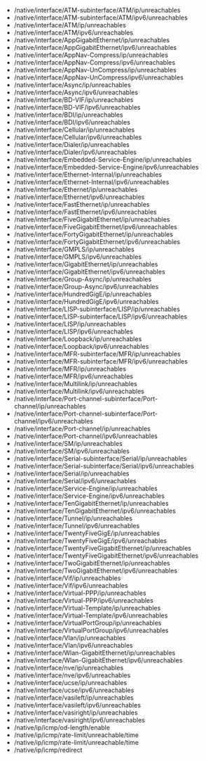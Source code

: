 - /native/interface/ATM-subinterface/ATM/ip/unreachables
- /native/interface/ATM-subinterface/ATM/ipv6/unreachables
- /native/interface/ATM/ip/unreachables
- /native/interface/ATM/ipv6/unreachables
- /native/interface/AppGigabitEthernet/ip/unreachables
- /native/interface/AppGigabitEthernet/ipv6/unreachables
- /native/interface/AppNav-Compress/ip/unreachables
- /native/interface/AppNav-Compress/ipv6/unreachables
- /native/interface/AppNav-UnCompress/ip/unreachables
- /native/interface/AppNav-UnCompress/ipv6/unreachables
- /native/interface/Async/ip/unreachables
- /native/interface/Async/ipv6/unreachables
- /native/interface/BD-VIF/ip/unreachables
- /native/interface/BD-VIF/ipv6/unreachables
- /native/interface/BDI/ip/unreachables
- /native/interface/BDI/ipv6/unreachables
- /native/interface/Cellular/ip/unreachables
- /native/interface/Cellular/ipv6/unreachables
- /native/interface/Dialer/ip/unreachables
- /native/interface/Dialer/ipv6/unreachables
- /native/interface/Embedded-Service-Engine/ip/unreachables
- /native/interface/Embedded-Service-Engine/ipv6/unreachables
- /native/interface/Ethernet-Internal/ip/unreachables
- /native/interface/Ethernet-Internal/ipv6/unreachables
- /native/interface/Ethernet/ip/unreachables
- /native/interface/Ethernet/ipv6/unreachables
- /native/interface/FastEthernet/ip/unreachables
- /native/interface/FastEthernet/ipv6/unreachables
- /native/interface/FiveGigabitEthernet/ip/unreachables
- /native/interface/FiveGigabitEthernet/ipv6/unreachables
- /native/interface/FortyGigabitEthernet/ip/unreachables
- /native/interface/FortyGigabitEthernet/ipv6/unreachables
- /native/interface/GMPLS/ip/unreachables
- /native/interface/GMPLS/ipv6/unreachables
- /native/interface/GigabitEthernet/ip/unreachables
- /native/interface/GigabitEthernet/ipv6/unreachables
- /native/interface/Group-Async/ip/unreachables
- /native/interface/Group-Async/ipv6/unreachables
- /native/interface/HundredGigE/ip/unreachables
- /native/interface/HundredGigE/ipv6/unreachables
- /native/interface/LISP-subinterface/LISP/ip/unreachables
- /native/interface/LISP-subinterface/LISP/ipv6/unreachables
- /native/interface/LISP/ip/unreachables
- /native/interface/LISP/ipv6/unreachables
- /native/interface/Loopback/ip/unreachables
- /native/interface/Loopback/ipv6/unreachables
- /native/interface/MFR-subinterface/MFR/ip/unreachables
- /native/interface/MFR-subinterface/MFR/ipv6/unreachables
- /native/interface/MFR/ip/unreachables
- /native/interface/MFR/ipv6/unreachables
- /native/interface/Multilink/ip/unreachables
- /native/interface/Multilink/ipv6/unreachables
- /native/interface/Port-channel-subinterface/Port-channel/ip/unreachables
- /native/interface/Port-channel-subinterface/Port-channel/ipv6/unreachables
- /native/interface/Port-channel/ip/unreachables
- /native/interface/Port-channel/ipv6/unreachables
- /native/interface/SM/ip/unreachables
- /native/interface/SM/ipv6/unreachables
- /native/interface/Serial-subinterface/Serial/ip/unreachables
- /native/interface/Serial-subinterface/Serial/ipv6/unreachables
- /native/interface/Serial/ip/unreachables
- /native/interface/Serial/ipv6/unreachables
- /native/interface/Service-Engine/ip/unreachables
- /native/interface/Service-Engine/ipv6/unreachables
- /native/interface/TenGigabitEthernet/ip/unreachables
- /native/interface/TenGigabitEthernet/ipv6/unreachables
- /native/interface/Tunnel/ip/unreachables
- /native/interface/Tunnel/ipv6/unreachables
- /native/interface/TwentyFiveGigE/ip/unreachables
- /native/interface/TwentyFiveGigE/ipv6/unreachables
- /native/interface/TwentyFiveGigabitEthernet/ip/unreachables
- /native/interface/TwentyFiveGigabitEthernet/ipv6/unreachables
- /native/interface/TwoGigabitEthernet/ip/unreachables
- /native/interface/TwoGigabitEthernet/ipv6/unreachables
- /native/interface/Vif/ip/unreachables
- /native/interface/Vif/ipv6/unreachables
- /native/interface/Virtual-PPP/ip/unreachables
- /native/interface/Virtual-PPP/ipv6/unreachables
- /native/interface/Virtual-Template/ip/unreachables
- /native/interface/Virtual-Template/ipv6/unreachables
- /native/interface/VirtualPortGroup/ip/unreachables
- /native/interface/VirtualPortGroup/ipv6/unreachables
- /native/interface/Vlan/ip/unreachables
- /native/interface/Vlan/ipv6/unreachables
- /native/interface/Wlan-GigabitEthernet/ip/unreachables
- /native/interface/Wlan-GigabitEthernet/ipv6/unreachables
- /native/interface/nve/ip/unreachables
- /native/interface/nve/ipv6/unreachables
- /native/interface/ucse/ip/unreachables
- /native/interface/ucse/ipv6/unreachables
- /native/interface/vasileft/ip/unreachables
- /native/interface/vasileft/ipv6/unreachables
- /native/interface/vasiright/ip/unreachables
- /native/interface/vasiright/ipv6/unreachables
- /native/ip/icmp/od-length/enable
- /native/ip/icmp/rate-limit/unreachable/time
- /native/ip/icmp/rate-limit/unreachable/time
- /native/ip/icmp/redirect
